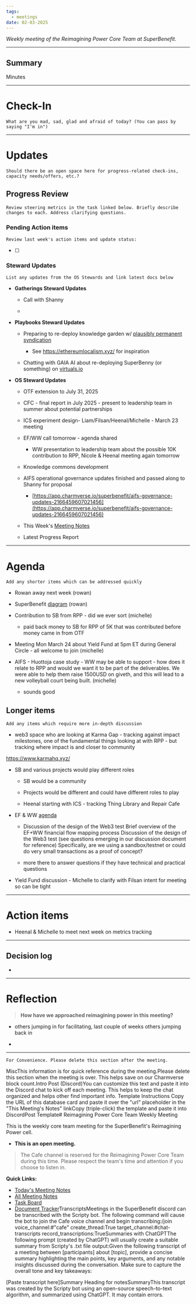 ```yaml
---
tags:
  - meetings
date: 02-03-2025
---
```

_Weekly meeting of the Reimagining Power Core Team at SuperBenefit._

---

## Summary

Minutes 

---

# Check-In

`What are you mad, sad, glad and afraid of today? (You can pass by saying "I'm in")`

---

# Updates

`Should there be an open space here for progress-related check-ins, capacity needs/offers, etc.?`

## Progress Review

`Review steering metrics in the task linked below. Briefly describe changes to each. Address clarifying questions.`

   

### Pending Action items

`Review last week's action items and update status:`

- [ ]  

### Steward Updates

`List any updates from the OS Stewards and link latest docs below`

- **Gatherings Steward Updates**

  - Call with Shanny

  - 

- **Playbooks Steward Updates**

  - Preparing to re-deploy knowledge garden w/ [plausibly permanent syndication](https://docs.google.com/presentation/d/1fptaoYuqcwp85jsrVrIaSbbQlTzjfu5LVZMdWtWClNo/mobilepresent#slide=id.g3408089245b_0_58)

    - See https://ethereumlocalism.xyz/ for inspiration

  - Chatting with GAIA AI about re-deploying SuperBenny (or something) on [virtuals.io](http://virtuals.io) 

- **OS Steward Updates**

  - OTF extension to July 31, 2025

  - CFC - final report in July 2025 - present to leadership team in summer about potential partnerships

  - ICS experiment design- Liam/Filsan/Heenal/Michelle - March 23 meeting

  - EF/WW call tomorrow - agenda shared

    - WW presentation to leadership team about the possible 10K contribution to RPP, Nicole & Heenal meeting again tomorrow

  - Knowledge commons development 

  - AIFS operational governance updates finished and passed along to Shanny for proposal

    - [https://app.charmverse.io/superbenefit/aifs-governance-updates-2166459607021456](https://app.charmverse.io/superbenefit/aifs-governance-updates-2166459607021456)

  - This Week's [Meeting Notes](https://app.charmverse.io/superbenefit/rpp-os-stewards-meeting-31-18-3-25-9267240030257382)

  - Latest Progress Report

---

# Agenda

`Add any shorter items which can be addressed quickly`

- Rowan away next week (rowan)

- SuperBenefit [diagram](https://www.figma.com/board/ct2DHgl4NjNEyqOadB13ml/Reimagining-Power---Project-Planning?node-id=0-1&t=ZC3zze2wS2HGTM7v-1) (rowan)

- Contribution to SB from RPP - did we ever sort (michelle)

  - paid back money to SB for RPP of 5K that was contributed before money came in from OTF

- Meeting Mon March 24 about Yield Fund at 5pm ET during General Circle - all welcome to join (michelle)

- AIFS - Huottoja case study - WW may be able to support - how does it relate to RPP and would we want it to be part of the deliverables. We were able to help them raise 1500USD on giveth, and this will lead to a new volleyball court being built. (michelle)

  - sounds good

## Longer items

`Add any items which require more in-depth discussion`

- web3 space who are looking at Karma Gap - tracking against impact milestones, one of the fundamental things looking at with RPP - but tracking where impact is and closer to community 

 https://www.karmahq.xyz/

  - SB and various projects would play different roles

    - SB would be a community

    - Projects would be different and could have different roles to play

    - Heenal starting with ICS - tracking Thing Library and Repair Cafe

- EF & WW [agenda](https://docs.google.com/document/d/1kXI90VxWF5yP_Y8rQIPOEqWGyEcxL_wOLqYC07WGzKs/edit?tab=t.0)

  - Discussion of the design of the Web3 test Brief overview of the EF+WW financial flow mapping process Discussion of the design of the Web3 test (see questions emerging in our discussion document for reference) Specifically, are we using a sandbox/testnet or could do very small transactions as a proof of concept?

  - more there to answer questions if they have technical and practical questions

- Yield Fund discussion - Michelle to clarify with Filsan intent for meeting so can be tight

---

# Action items

- Heenal & Michelle to meet next week on metrics tracking

---

## Decision log

-    

---

# Reflection

> **How have we approached reimagining power in this meeting?**

- others jumping in for facilitating, last couple of weeks others jumping back in

- 

---

`For Convenience. Please delete this section after the meeting.`

MiscThis information is for quick reference during the meeting.Please delete this section when the meeting is over. This helps save on our Charmverse block count.Intro Post (Discord)You can customize this text and paste it into the Discord chat to kick off each meeting. This helps to keep the chat organized and helps other find important info. Template Instructions Copy the URL of this database card and paste it over the "url" placeholder in the "This Meeting's Notes" linkCopy (triple-click) the template and paste it into DiscordPost Template# Reimagining Power Core Team Weekly Meeting

This is the weekly core team meeting for the SuperBenefit's Reimagining Power cell.

- __This is an **open** meeting.__  
> The Cafe channel is reserved for the Reimagining Power Core Team during this time. Please respect the team's time and attention if you choose to listen in.

**Quick Links:**
- [Today's Meeting Notes](url)  
- [All Meeting Notes](https://app.charmverse.io/superbenefit/meeting-notes-reimagining-power-9995214806368862)  
- [Task Board](https://app.charmverse.io/superbenefit/task-board-reimagining-power-18270894134568505)
- [Document Tracker](https://app.charmverse.io/superbenefit/documents-reimagining-power-8236079332321762)TranscriptsMeetings in the SuperBenefit discord can be transcribed with the Scripty bot. The following command will cause the bot to join the Cafe voice channel and begin transcribing:/join voice_channel:#"cafe" create_thread:True target_channel:#chat-transcripts record_transcriptions:TrueSummaries with ChatGPTThe following prompt (created by ChatGPT) will usually create a suitable summary from Scripty's .txt file output:Given the following transcript of a meeting between [participants] about [topic], provide a concise summary highlighting the main points, key arguments, and any notable insights discussed during the conversation. Make sure to capture the overall tone and key takeaways:

[Paste transcript here]Summary Heading for notesSummaryThis transcript was created by the Scripty bot using an open-source speech-to-text algorithm, and summarized using ChatGPT. It may contain errors.<Paste summary here>

# 